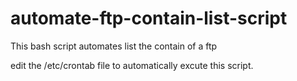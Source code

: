 # automate-ftp-contain-list-script
This bash script automates list the contain of a ftp

edit the /etc/crontab file to automatically excute this script.
